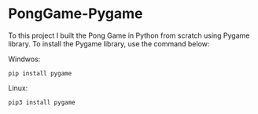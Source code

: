 # PongGame-Pygame

To this project I built the Pong Game in Python from scratch using Pygame library.
To install the Pygame library, use the command below: 

Windwos:

```
pip install pygame
```

Linux:
```
pip3 install pygame
```
